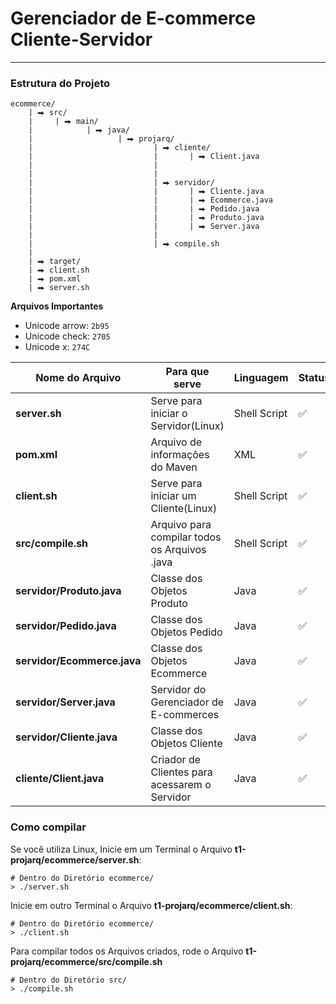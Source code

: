 
# Gerenciador de E-commerce Cliente-Servidor

---

### Estrutura do Projeto

```text
ecommerce/
    | ⮕ src/
    |     | ⮕ main/
    |            | ⮕ java/
    |                   | ⮕ projarq/
    |                           | ⮕ cliente/
    |                           |       | ⮕ Client.java
    |                           |       
    |                           |
    |                           | ⮕ servidor/
    |                           |       | ⮕ Cliente.java
    |                           |       | ⮕ Ecommerce.java
    |                           |       | ⮕ Pedido.java
    |                           |       | ⮕ Produto.java
    |                           |       | ⮕ Server.java
    |                           |
    |                           | ⮕ compile.sh
    |
    | ⮕ target/   
    | ⮕ client.sh
    | ⮕ pom.xml
    | ⮕ server.sh
```

**Arquivos Importantes**

* Unicode arrow: `2b95`
* Unicode check: `2705`
* Unicode x: `274C`

Nome do Arquivo|Para que serve|Linguagem|Status|Atualizado
|---|---|---|---|---|
**server.sh**|Serve para iniciar o Servidor(Linux)|Shell Script|✅|21/10
**pom.xml**|Arquivo de informações do Maven|XML|✅|21/10
**client.sh**|Serve para iniciar um Cliente(Linux)|Shell Script|✅|21/10
**src/compile.sh**|Arquivo para compilar todos os Arquivos .java|Shell Script|✅|21/10
**servidor/Produto.java**|Classe dos Objetos Produto|Java|✅|21/10
**servidor/Pedido.java**|Classe dos Objetos Pedido|Java|✅|21/10
**servidor/Ecommerce.java**|Classe dos Objetos Ecommerce|Java|✅|21/10
**servidor/Server.java**|Servidor do Gerenciador de E-commerces|Java|✅|21/10
**servidor/Cliente.java**|Classe dos Objetos Cliente|Java|✅|21/10
**cliente/Client.java**|Criador de Clientes para acessarem o Servidor|Java|✅|21/10

### Como compilar

Se você utiliza Linux, Inicie em um Terminal o Arquivo **t1-projarq/ecommerce/server.sh**:

```shell
# Dentro do Diretório ecommerce/
> ./server.sh
```

Inicie em outro Terminal o Arquivo **t1-projarq/ecommerce/client.sh**:

```shell
# Dentro do Diretório ecommerce/
> ./client.sh
```

Para compilar todos os Arquivos criados, rode o Arquivo **t1-projarq/ecommerce/src/compile.sh**

```shell
# Dentro do Diretório src/
> ./compile.sh
```


